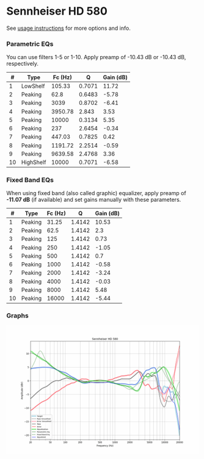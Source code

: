 # Sennheiser HD 580
See [usage instructions](https://github.com/jaakkopasanen/AutoEq#usage) for more options and info.

### Parametric EQs
You can use filters 1-5 or 1-10. Apply preamp of -10.43 dB or -10.43 dB, respectively.

|   # | Type      |   Fc (Hz) |      Q |   Gain (dB) |
|-----|-----------|-----------|--------|-------------|
|   1 | LowShelf  |    105.33 | 0.7071 |       11.72 |
|   2 | Peaking   |     62.8  | 0.6483 |       -5.78 |
|   3 | Peaking   |   3039    | 0.8702 |       -6.41 |
|   4 | Peaking   |   3950.78 | 2.843  |        3.53 |
|   5 | Peaking   |  10000    | 0.3134 |        5.35 |
|   6 | Peaking   |    237    | 2.6454 |       -0.34 |
|   7 | Peaking   |    447.03 | 0.7825 |        0.42 |
|   8 | Peaking   |   1191.72 | 2.2514 |       -0.59 |
|   9 | Peaking   |   9639.58 | 2.4768 |        3.36 |
|  10 | HighShelf |  10000    | 0.7071 |       -6.58 |

### Fixed Band EQs
When using fixed band (also called graphic) equalizer, apply preamp of **-11.07 dB** (if available) and set gains manually with these parameters.

|   # | Type    |   Fc (Hz) |      Q |   Gain (dB) |
|-----|---------|-----------|--------|-------------|
|   1 | Peaking |     31.25 | 1.4142 |       10.53 |
|   2 | Peaking |     62.5  | 1.4142 |        2.3  |
|   3 | Peaking |    125    | 1.4142 |        0.73 |
|   4 | Peaking |    250    | 1.4142 |       -1.05 |
|   5 | Peaking |    500    | 1.4142 |        0.7  |
|   6 | Peaking |   1000    | 1.4142 |       -0.58 |
|   7 | Peaking |   2000    | 1.4142 |       -3.24 |
|   8 | Peaking |   4000    | 1.4142 |       -0.03 |
|   9 | Peaking |   8000    | 1.4142 |        5.48 |
|  10 | Peaking |  16000    | 1.4142 |       -5.44 |

### Graphs
![](./Sennheiser%20HD%20580.png)
